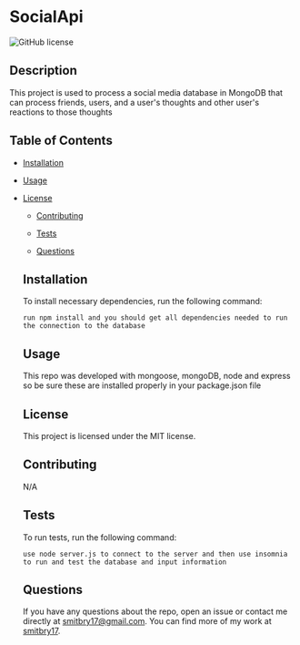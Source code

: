# SocialApi
  ![GitHub license](https://img.shields.io/badge/license-MIT-blue.svg)
  
  ## Description
  
  This project is used to process a social media database in MongoDB that can process friends, users, and a user's thoughts and other user's reactions to those thoughts
  
  ## Table of Contents 
  
  * [Installation](#installation)
  
  * [Usage](#usage)
  
* [License](#license)

  * [Contributing](#contributing)
  
  * [Tests](#tests)
  
  * [Questions](#questions)
  
  ## Installation
  
  To install necessary dependencies, run the following command:
  
  ```
  run npm install and you should get all dependencies needed to run the connection to the database
  ```
  
  ## Usage
  
  This repo was developed with mongoose, mongoDB, node and express so be sure these are installed properly in your package.json file
  
  ## License
  
  This project is licensed under the MIT license.
    
  ## Contributing
  
  N/A
  
  ## Tests
  
  To run tests, run the following command:
  
  ```
  use node server.js to connect to the server and then use insomnia to run and test the database and input information
  ```
  
  ## Questions
  
  If you have any questions about the repo, open an issue or contact me directly at smitbry17@gmail.com. You can find more of my work at [smitbry17](https://github.com/smitbry17/).
  
  